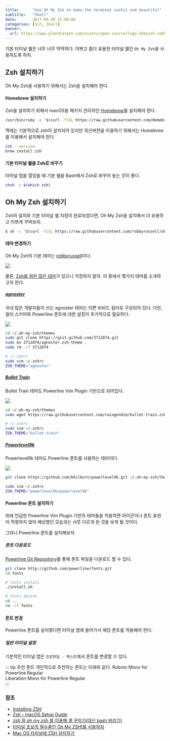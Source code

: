 ```yaml
---
title:      "Use Oh My Zsh to make the terminal useful and beautiful"
subtitle:   "Shell"
date:       2017-04-30 12:00:00
categories: [도구, Shell]
banner:
  url: https://www.planetargon.com/assets/open-source/logo-ohmyzsh-ce68f7c0711473bb619d23b1ce1e3a6e53895cd7cc56eb8af57d8076d1928759.png
---
```


기본 터미널 쉘은 너무 너무 딱딱하다. 이쁘고 좀더 유용한 터미널 쉘인 `Oh My Zsh`을 사용하도록 하자.

## Zsh 설치하기

Oh My Zsh을 사용하기 위해서는 Zsh을 설치해야 한다.

#### Homebrew 설치하기

Zsh을 설치하기 위해서 macOS용 패키지 관리자인 [Homebrew](https://brew.sh/index_ko)를 설치해야 한다.

```bash
/usr/bin/ruby -e "$(curl -fsSL https://raw.githubusercontent.com/Homebrew/install/master/install)"
```

맥에는 기본적으로 zsh이 설치되어 있지만 최신버전을 이용하기 위해서는 Homebrew를 이용해서 설치해야 한다.

```bash
zsh --version
brew install zsh
```

#### 기본 터미널 쉘을 Zsh로 바꾸기

터미널 앱을 열었을 때 기본 쉘을 Bash에서 Zsh로 바꾸어 놓는 것이 좋다.

```bash
chsh -s $(which zsh)
```

## Oh My Zsh 설치하기

Zsh의 설치와 기본 터미널 쉘 지정이 완료되었다면, Oh My Zsh을 설치해서 더 유용하고 이쁘게 꾸며보자.

```bash
$ sh -c "$(curl -fsSL https://raw.githubusercontent.com/robbyrussell/oh-my-zsh/master/tools/install.sh)"
```

#### 테마 변경하기

Oh My Zsh의 기본 테마는 [robbyrussell](https://github.com/robbyrussell/oh-my-zsh/wiki/themes)이다.

![](https://cloud.githubusercontent.com/assets/2618447/6316876/710cbb8c-ba03-11e4-90b3-0315d72f270c.jpg)

물론, [Zsh를 위한 많은 테마](https://zshthem.es/all/)가 있으니 걱정하지 말자.
이 중에서 몇가지 테마를 소개하고자 한다.

##### [agnoster](https://github.com/agnoster/agnoster-zsh-theme)

국내 많은 개발자들이 쓰는 agnoster 테마는 이쁜 비비드 컬러로 구성되어 있다.
다만, 컬러 스키마와 Powerline 폰트에 대한 설정이 추가적으로 필요하다.

![](https://cloud.githubusercontent.com/assets/2618447/6316862/70f58fb6-ba03-11e4-82c9-c083bf9a6574.png)

```bash
cd ~/.oh-my-zsh/themes
sudo git clone https://gist.github.com/3712874.git
sudo mv 3712874/agnoster.zsh-theme .
sudo rm -rf 3712874

# ~/.zshrc  
sudo vim ~/.zshrc
ZSH_THEME="agnoster"  
```

##### [Bullet Train](https://github.com/caiogondim/bullet-train.zsh)

Bullet Train 테마도 Powerline Vim Plugin 기반으로 되어있다.

![](https://camo.githubusercontent.com/c5b0c78df1c3ca27bb2c5577114a92018bbdbee0/687474703a2f2f7261772e6769746875622e636f6d2f6361696f676f6e64696d2f62756c6c65742d747261696e2d6f682d6d792d7a73682d7468656d652f6d61737465722f696d672f707265766965772e676966)

```bash
cd ~/.oh-my-zsh/themes
sudo wget https://raw.githubusercontent.com/caiogondim/bullet-train.zsh/master/bullet-train.zsh-theme  

# ~/.zshrc  
sudo vim ~/.zshrc
ZSH_THEME="bullet-train"  
```

##### [Powerlevel9k](https://github.com/bhilburn/powerlevel9k)

Powerlevel9k 테마도 Powerline 폰트를 사용하는 테마이다.

![](https://camo.githubusercontent.com/31da002de611cfef95f6daaa8b1baedef4079703/687474703a2f2f6268696c6275726e2e6f72672f636f6e74656e742f696d616765732f323031352f30312f706c396b2d696d70726f7665642e706e67)

```bash
git clone https://github.com/bhilburn/powerlevel9k.git ~/.oh-my-zsh/themes/powerlevel9k

sudo vim ~/.zshrc
ZSH_THEME="powerlevel9k/powerlevel9k"
```

#### Powerline 폰트 설치하기

위에 언급한 Powerline Vim Plugin 기반의 테마들을 적용하면 아이콘이나 폰트 표현이 적절하지 않아 예상했던 모습과는 사뭇 다르게 된 것을 보게 될 것이다.

그러니 Powerline 폰트를 설치해보자.

##### 폰트 다운로드

[Powerline Git Repository](https://github.com/powerline/fonts)를 통해 폰트 파일을 다운로드 할 수 있다.

```bash
git clone http://github.com/powerline/fonts.git
cd fonts

# fonts install
./install.sh

# fonts delete
cd ..
rm -rf fonts
```

#### 폰트 변경

Powerline 폰트를 설치했다면 터미널 앱에 들어가서 해당 폰트를 적용해야 한다.

##### 일반 터미널 설정

기본적인 터미널 앱은 `프로파일 - 텍스트`에서 폰트를 변경할 수 있다.

::: tip 추천 폰트
개인적으로 추천하는 폰트는 아래와 같다.
Roboto Mono for Powerline Regular\
Liberation Mono for Powerline Regular\
:::

### 참조

-   [Installing ZSH](https://github.com/robbyrussell/oh-my-zsh/wiki/Installing-ZSH)
-   [Zsh - macOS Setup Guide](https://sourabhbajaj.com/mac-setup/iTerm/zsh.html)  
-   [zsh 와 oh my zsh 를 이용해 셸 꾸미기(대신 bash 버리기)](https://youngbin.xyz/blog//2015/05/17/using-zsh-and-oh-my-zsh-instead-of-bash-for-shell-customizing.html)  
-   [터미널 초보의 필수품인 Oh My ZSH!를 사용하자 ](https://nolboo.kim/blog/2015/08/21/oh-my-zsh/)
-   [Mac OS 터미널에 ZSH 설치하기](http://thdev.tech/mac/2016/05/01/Mac-ZSH-Install.html)
